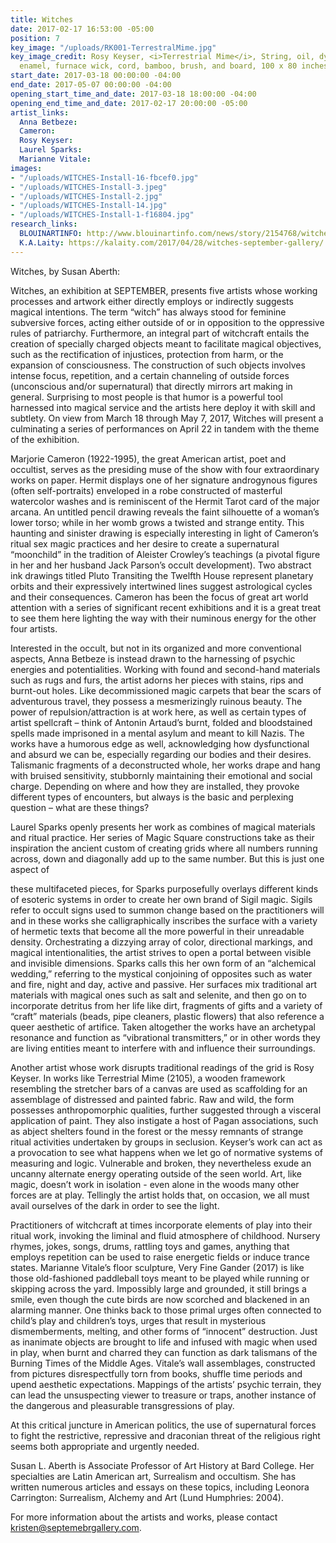 ```yaml
---
title: Witches
date: 2017-02-17 16:53:00 -05:00
position: 7
key_image: "/uploads/RK001-TerrestralMime.jpg"
key_image_credit: Rosy Keyser, <i>Terrestrial Mime</i>, String, oil, dye, acrylic
  enamel, furnace wick, cord, bamboo, brush, and board, 100 x 80 inches
start_date: 2017-03-18 00:00:00 -04:00
end_date: 2017-05-07 00:00:00 -04:00
opening_start_time_and_date: 2017-03-18 18:00:00 -04:00
opening_end_time_and_date: 2017-02-17 20:00:00 -05:00
artist_links:
  Anna Betbeze: 
  Cameron: 
  Rosy Keyser: 
  Laurel Sparks: 
  Marianne Vitale: 
images:
- "/uploads/WITCHES-Install-16-fbcef0.jpg"
- "/uploads/WITCHES-Install-3.jpeg"
- "/uploads/WITCHES-Install-2.jpg"
- "/uploads/WITCHES-Install-14.jpg"
- "/uploads/WITCHES-Install-1-f16804.jpg"
research_links:
  BLOUINARTINFO: http://www.blouinartinfo.com/news/story/2154768/witches-at-september-gallery-in-hudson-new-york
  K.A.Laity: https://kalaity.com/2017/04/28/witches-september-gallery/
---
```


Witches, by Susan Aberth:

Witches, an exhibition at SEPTEMBER, presents five artists whose working processes and artwork either directly employs or indirectly suggests magical intentions. The term “witch” has always stood for feminine subversive forces, acting either outside of or in opposition to the oppressive rules of patriarchy. Furthermore, an integral part of witchcraft entails the creation of specially charged objects meant to facilitate magical objectives, such as the rectification of injustices, protection from harm, or the expansion of consciousness. The construction of such objects involves intense focus, repetition, and a certain channeling of outside forces (unconscious and/or supernatural) that directly mirrors art making in general. Surprising to most people is that humor is a powerful tool harnessed into magical service and the artists here deploy it with skill and subtlety. On view from March 18 through May 7, 2017, Witches will present a culminating a series of performances on April 22 in tandem with the theme of the exhibition. 

Marjorie Cameron (1922-1995), the great American artist, poet and occultist, serves as the presiding muse of the show with four extraordinary works on paper. Hermit displays one of her signature androgynous figures (often self-portraits) enveloped in a robe constructed of masterful watercolor washes and is reminiscent of the Hermit Tarot card of the major arcana. An untitled pencil drawing reveals the faint silhouette of a woman’s lower torso; while in her womb grows a twisted and strange entity. This haunting and sinister drawing is especially interesting in light of Cameron’s ritual sex magic practices and her desire to create a supernatural “moonchild” in the tradition of Aleister Crowley’s teachings (a pivotal figure in her and her husband Jack Parson’s occult development). Two abstract ink drawings titled Pluto Transiting the Twelfth House represent planetary orbits and their expressively intertwined lines suggest astrological cycles and their consequences. Cameron has been the focus of great art world attention with a series of significant recent exhibitions and it is a great treat to see them here lighting the way with their numinous energy for the other four artists.

Interested in the occult, but not in its organized and more conventional aspects, Anna Betbeze is instead drawn to the harnessing of psychic energies and potentialities. Working with found and second-hand materials such as rugs and furs, the artist adorns her pieces with stains, rips and burnt-out holes. Like decommissioned magic carpets that bear the scars of adventurous travel, they possess a mesmerizingly ruinous beauty. The power of repulsion/attraction is at work here, as well as certain types of artist spellcraft – think of Antonin Artaud’s burnt, folded and bloodstained spells made imprisoned in a mental asylum and meant to kill Nazis. The works have a humorous edge as well, acknowledging how dysfunctional and absurd we can be, especially regarding our bodies and their desires. Talismanic fragments of a deconstructed whole, her works drape and hang with bruised sensitivity, stubbornly maintaining their emotional and social charge. Depending on where and how they are installed, they provoke different types of encounters, but always is the basic and perplexing question – what are these things?

Laurel Sparks openly presents her work as combines of magical materials and ritual practice. Her series of Magic Square constructions take as their inspiration the ancient custom of creating grids where all numbers running across, down and diagonally add up to the same number. But this is just one aspect of 







these multifaceted pieces, for Sparks purposefully overlays different kinds of esoteric systems in order to create her own brand of Sigil magic. Sigils refer to occult signs used to summon change based on the practitioners will and in these works she calligraphically inscribes the surface with a variety of hermetic texts that become all the more powerful in their unreadable density. Orchestrating a dizzying array of color, directional markings, and magical intentionalities, the artist strives to open a portal between visible and invisible dimensions. Sparks calls this her own form of an “alchemical wedding,” referring to the mystical conjoining of opposites such as water and fire, night and day, active and passive. Her surfaces mix traditional art materials with magical ones such as salt and selenite, and then go on to incorporate detritus from her life like dirt, fragments of gifts and a variety of “craft” materials (beads, pipe cleaners, plastic flowers) that also reference a queer aesthetic of artifice. Taken altogether the works have an archetypal resonance and function as “vibrational transmitters,” or in other words they are living entities meant to interfere with and influence their surroundings. 

Another artist whose work disrupts traditional readings of the grid is Rosy Keyser. In works like Terrestrial Mime (2105), a wooden framework resembling the stretcher bars of a canvas are used as scaffolding for an assemblage of distressed and painted fabric. Raw and wild, the form possesses anthropomorphic qualities, further suggested through a visceral application of paint. They also instigate a host of Pagan associations, such as abject shelters found in the forest or the messy remnants of strange ritual activities undertaken by groups in seclusion. Keyser’s work can act as a provocation to see what happens when we let go of normative systems of measuring and logic. Vulnerable and broken, they nevertheless exude an uncanny alternate energy operating outside of the seen world. Art, like magic, doesn’t work in isolation - even alone in the woods many other forces are at play. Tellingly the artist holds that, on occasion, we all must avail ourselves of the dark in order to see the light.

Practitioners of witchcraft at times incorporate elements of play into their ritual work, invoking the liminal and fluid atmosphere of childhood. Nursery rhymes, jokes, songs, drums, rattling toys and games, anything that employs repetition can be used to raise energetic fields or induce trance states.  Marianne Vitale’s floor sculpture, Very Fine Gander (2017) is like those old-fashioned paddleball toys meant to be played while running or skipping across the yard. Impossibly large and grounded, it still brings a smile, even though the cute birds are now scorched and blackened in an alarming manner. One thinks back to those primal urges often connected to child’s play and children’s toys, urges that result in mysterious dismemberments, melting, and other forms of “innocent” destruction. Just as inanimate objects are brought to life and infused with magic when used in play, when burnt and charred they can function as dark talismans of the Burning Times of the Middle Ages. Vitale’s wall assemblages, constructed from pictures disrespectfully torn from books, shuffle time periods and upend aesthetic expectations. Mappings of the artists’ psychic terrain, they can lead the unsuspecting viewer to treasure or traps, another instance of the dangerous and pleasurable transgressions of play.

At this critical juncture in American politics, the use of supernatural forces to fight the restrictive, repressive and draconian threat of the religious right seems both appropriate and urgently needed.

Susan L. Aberth is Associate Professor of Art History at Bard College. Her specialties are Latin American art, Surrealism and occultism. She has written numerous articles and essays on these topics, including Leonora Carrington: Surrealism, Alchemy and Art (Lund Humphries: 2004). 

For more information about the artists and works, please contact kristen@septemebrgallery.com.
